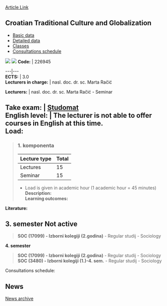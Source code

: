 [Article Link](https://www.fhs.hr/en/course/ctcag)

## Croatian Traditional Culture and Globalization
  * [Basic data](https://www.fhs.hr/en/course/ctcag#v1id-523765_641630_1_0 "Basic data")
  * [Detailed data](https://www.fhs.hr/en/course/ctcag#v1id-523765_641630_1_1 "Detailed data")
  * [Classes](https://www.fhs.hr/en/course/ctcag#v1id-523765_641630_1_2 "Classes")
  * [Consultations schedule](https://www.fhs.hr/en/course/ctcag#v1id-523765_641630_1_3 "Consultations schedule")


[![](https://www.fhs.hr/img/flags/gif/hr.gif)](https://www.fhs.hr/predmet/htkg) [![](https://www.fhs.hr/img/flags/gif/gb.gif)](https://www.fhs.hr/en/course/ctcag)
**Code:** |  226945  
  
---|---  
**ECTS:** |  3.0   
**Lecturers in charge:** |  nasl. doc. dr. sc. Marta Račić   
  
**Lecturers:** |  nasl. doc. dr. sc. Marta Račić - Seminar  
  
**Take exam:** |  [Studomat](http://www.isvu.hr/studomat)  
**English level:** |  The lecturer is not able to offer courses in English at this time.   
**Load:**  
---  
> ### 1. komponenta
> | Lecture type | Total  
> ---|---  
> Lectures | 15  
> Seminar | 15  
> * Load is given in academic hour (1 academic hour = 45 minutes)   
**Description:**  
> **Learning outcomes:**  

  
**Literature:**  

  
**3. semester** Not active  
---  
> **SOC (17099) - Izborni kolegiji (2.godina)** - Regular studij - Sociology  
>   
  
**4. semester**  
> **SOC (17099) - Izborni kolegiji (2.godina)** - Regular studij - Sociology  
>  **SOC (3480) - Izborni kolegiji (1.)-4. sem.** - Regular studij - Sociology  
>   
Consultations schedule: 


## News
[News archive](https://www.fhs.hr/en/course/ctcag?@=21h0j#news_121839 "News archive")
